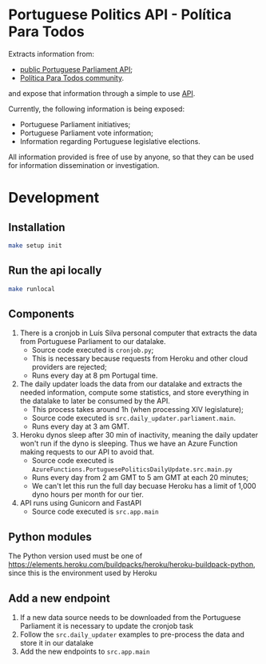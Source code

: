 # Portuguese Politics API - Política Para Todos

Extracts information from:

* [public Portuguese Parliament API](https://www.parlamento.pt/Cidadania/Paginas/DadosAbertos.aspx);
* [Política Para Todos community](https://github.com/Politica-Para-Todos).

and expose that information through a simple to use [API](https://portuguese-politics.herokuapp.com/docs).

Currently, the following information is being exposed:
* Portuguese Parliament initiatives;
* Portuguese Parliament vote information;
* Information regarding Portuguese legislative elections.

All information provided is free of use by anyone, so that they can be used for information dissemination or investigation.

# Development 

## Installation

```bash
make setup init
```

## Run the api locally

```bash
make runlocal
```

## Components

1. There is a cronjob in Luís Silva personal computer that extracts the data from Portuguese Parliament to our datalake.
    * Source code executed is `cronjob.py`;
    * This is necessary because requests from Heroku and other cloud providers are rejected;
    * Runs every day at 8 pm Portugal time.
2. The daily updater loads the data from our datalake and extracts the needed information, compute some statistics, and store everything in the datalake to later be consumed by the API.
    * This process takes around 1h (when processing XIV legislature);
    * Source code executed is `src.daily_updater.parliament.main`.
    * Runs every day at 3 am GMT.
3. Heroku dynos sleep after 30 min of inactivity, meaning the daily updater won't run if the dyno is sleeping. Thus we have an Azure Function making requests to our API to avoid that.
    * Source code executed is  `AzureFunctions.PortuguesePoliticsDailyUpdate.src.main.py`
    * Runs every day from 2 am GMT to 5 am GMT at each 20 minutes;
    * We can't let this run the full day becuase Heroku has a limit of 1,000 dyno hours per month for our tier.
4. API runs using Gunicorn and FastAPI
    * Source code executed is `src.app.main`

## Python modules

The Python version used must be one of https://elements.heroku.com/buildpacks/heroku/heroku-buildpack-python, since this is the environment used by Heroku

## Add a new endpoint

1. If a new data source needs to be downloaded from the Portuguese Parliament it is necessary to update the cronjob task
2. Follow the `src.daily_updater` examples to pre-process the data and store it in our datalake
3. Add the new endpoints to `src.app.main`